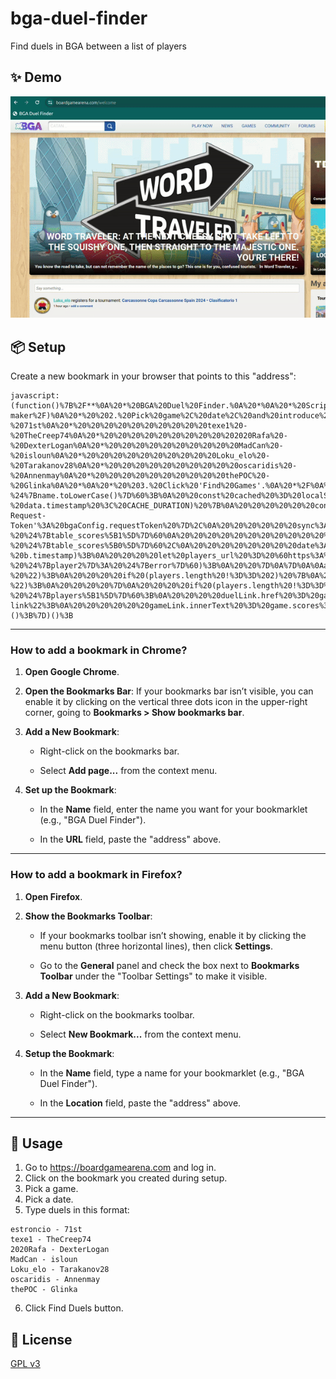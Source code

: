 # bga-duel-finder
Find duels in BGA between a list of players


## ✨ Demo
![GIF Demo](img/demo.gif)

## 📦 Setup
Create a new bookmark in your browser that points to this "address":

    javascript:(function()%7B%2F**%0A%20*%20BGA%20Duel%20Finder.%0A%20*%0A%20*%20Script%20to%20find%20duels%20from%20a%20list%20of%20players.%0A%20*%0A%20*%20Usage%3A%0A%20*%20%201.%20Copy%20and%20paste%20this%20code%20to%20the%20developer%20console%0A%20*%20%20%20%20%20(or%20put%20it%20as%20a%20bookmarklet%20https%3A%2F%2Fcaiorss.github.io%2Fbookmarklet-maker%2F)%0A%20*%20%202.%20Pick%20game%2C%20date%2C%20and%20introduce%20duel%20list.%20For%20example%3A%0A%20*%20%20%20%20%20%20%20%20Game%3A%20Carcassonne%0A%20*%20%20%20%20%20%20%20%20Date%3A%2008%2F04%2F2024%0A%20*%20%20%20%20%20%20%20%20Duel%20list%3A%0A%20*%20%20%20%20%20%20%20%20%20%20estroncio%20-%2071st%0A%20*%20%20%20%20%20%20%20%20%20%20texe1%20-%20TheCreep74%0A%20*%20%20%20%20%20%20%20%20%20%202020Rafa%20-%20DexterLogan%0A%20*%20%20%20%20%20%20%20%20%20%20MadCan%20-%20isloun%0A%20*%20%20%20%20%20%20%20%20%20%20Loku_elo%20-%20Tarakanov28%0A%20*%20%20%20%20%20%20%20%20%20%20oscaridis%20-%20Annenmay%0A%20*%20%20%20%20%20%20%20%20%20%20thePOC%20-%20Glinka%0A%20*%0A%20*%20%203.%20Click%20'Find%20Games'.%0A%20*%2F%0A%0A(function()%20%7B%0A%20%20%20%20'use%20strict'%3B%0A%0Aconst%20REQUEST_INTERVAL%20%3D%20250%3B%20%20%20%20%20%2F%2F%20250ms%20between%20requests%2C%20give%20BGA%20a%20break%0Aconst%20CACHE_DURATION%20%3D%20604800000%3B%20%2F%2F%20One%20week%20in%20milliseconds%0A%0AcreateUi()%3B%0A%0A%2F**%0A%20*%20Create%20ui%20for%20user%20interaction.%0A%20*%0A%20*%2F%0Afunction%20createUi()%20%7B%0A%20%20const%20uiId%20%3D%20%22bgaDuelFinderUi%22%3B%0A%20%20let%20ui%20%3D%20document.getElementById(uiId)%3B%0A%20%20if%20(ui)%20%7B%0A%20%20%20%20ui.style.display%20%3D%20%22block%22%3B%0A%20%20%20%20return%3B%0A%20%20%7D%0A%0A%20%20ui%20%3D%20document.createElement(%22div%22)%3B%0A%20%20ui.id%20%3D%20uiId%3B%0A%20%20ui.style.position%20%3D%20'fixed'%3B%0A%20%20ui.style.left%20%3D%20%220%22%3B%0A%20%20ui.style.top%20%3D%20%220%22%3B%0A%20%20ui.style.margin%20%3D%20%221em%201em%22%3B%0A%20%20ui.style.width%20%3D%20%22300px%22%3B%0A%20%20ui.style.height%20%3D%20%22600px%22%3B%0A%20%20ui.style.padding%20%3D%20%2215px%22%3B%0A%20%20ui.style.backgroundColor%20%3D%20%22%23eeefef%22%3B%0A%20%20ui.style.border%20%3D%20%222px%20solid%20black%22%3B%0A%20%20ui.style.boxShadow%20%3D%20%227px%207px%20%23444%22%3B%0A%20%20ui.style.zIndex%20%3D%20%221000%22%3B%0A%0A%20%20const%20title%20%3D%20document.createElement(%22h2%22)%3B%0A%20%20title.innerText%20%3D%20%22BGA%20Duel%20Finder%22%3B%0A%0A%20%20const%20gamePicker%20%3D%20document.createElement(%22select%22)%3B%0A%20%20gamePicker.id%20%3D%20%22finderGamePicker%22%3B%0A%20%20const%20optionsData%20%3D%20%5B%0A%20%20%20%20%20%20%7B%20value%3A%201%2C%20text%3A%20%22Carcassonne%22%20%7D%2C%0A%20%20%20%20%20%20%7B%20value%3A%2079%2C%20text%3A%20%22Hive%22%20%7D%2C%0A%20%20%20%20%20%20%7B%20value%3A%201131%2C%20text%3A%20%227%20Wonders%22%20%7D%0A%20%20%5D%3B%0A%20%20optionsData.forEach(opt%20%3D%3E%20%7B%0A%20%20%20%20%20%20const%20option%20%3D%20document.createElement(%22option%22)%3B%0A%20%20%20%20%20%20option.value%20%3D%20opt.value%3B%0A%20%20%20%20%20%20option.textContent%20%3D%20opt.text%3B%0A%20%20%20%20%20%20gamePicker.appendChild(option)%3B%0A%20%20%7D)%3B%0A%20%20const%20gamePickerLabel%20%3D%20document.createElement(%22label%22)%3B%0A%20%20gamePickerLabel.htmlFor%20%3D%20%22finderGamePicker%22%3B%0A%20%20gamePickerLabel.textContent%20%3D%20%22Game%3A%20%22%3B%0A%0A%20%20const%20datePicker%20%3D%20document.createElement(%22input%22)%3B%0A%20%20datePicker.id%20%3D%20%22finderDatePicker%22%3B%0A%20%20datePicker.type%20%3D%20%22date%22%3B%0A%0A%20%20const%20datePickerLabel%20%3D%20document.createElement(%22label%22)%3B%0A%20%20datePickerLabel.htmlFor%20%3D%20%22finderDatePicker%22%3B%0A%20%20datePickerLabel.textContent%20%3D%20%22Duels%20date%3A%20%22%3B%0A%0A%20%20const%20textArea%20%3D%20document.createElement(%22textArea%22)%3B%0A%20%20textArea.id%20%3D%20%22finderDuelListTxt%22%3B%0A%20%20textArea.style.display%20%3D%20%22block%22%3B%0A%20%20textArea.style.width%20%20%3D%20%22100%25%22%3B%0A%20%20textArea.style.height%20%20%3D%20%2275%25%22%3B%0A%20%20const%20textAreaLabel%20%3D%20document.createElement(%22label%22)%3B%0A%20%20textAreaLabel.htmlFor%20%3D%20%22finderDuelListTxt%22%3B%0A%20%20textAreaLabel.textContent%20%3D%20%22Duel%20list%3A%20%22%3B%0A%0A%20%20const%20button%20%3D%20document.createElement(%22a%22)%3B%0A%20%20button.classList%20%3D%20%22bgabutton%20bgabutton_blue%22%3B%0A%20%20button.style.position%20%3D%20%22absolute%22%3B%0A%20%20button.style.right%20%3D%20%2215px%22%3B%0A%20%20button.style.bottom%20%3D%20%220px%22%3B%0A%20%20button.innerText%20%3D%20%22Find%20Duels%22%3B%0A%0A%20%20const%20backButton%20%3D%20document.createElement(%22a%22)%3B%0A%20%20backButton.classList%20%3D%20%22bgabutton%20bgabutton_blue%22%3B%0A%20%20backButton.style.position%20%3D%20%22absolute%22%3B%0A%20%20backButton.style.right%20%3D%20%2215px%22%3B%0A%20%20backButton.style.bottom%20%3D%20%220px%22%3B%0A%20%20backButton.innerText%20%3D%20%22Back%22%3B%0A%20%20backButton.style.display%20%3D%20%22none%22%3B%0A%0A%20%20const%20closeButton%20%3D%20document.createElement(%22a%22)%3B%0A%20%20closeButton.classList%20%3D%20%22bgabutton%20bgabutton_red%22%3B%0A%20%20closeButton.style.position%20%3D%20%22absolute%22%3B%0A%20%20closeButton.style.left%20%3D%20%2215px%22%3B%0A%20%20closeButton.style.bottom%20%3D%20%220px%22%3B%0A%20%20closeButton.innerText%20%3D%20%22Close%22%3B%0A%20%20closeButton.style.display%20%3D%20%22block%22%3B%0A%0A%20%20ui.appendChild(title)%3B%0A%20%20ui.appendChild(gamePickerLabel)%3B%0A%20%20ui.appendChild(gamePicker)%3B%0A%20%20ui.appendChild(document.createElement(%22br%22))%3B%0A%20%20ui.appendChild(datePickerLabel)%3B%0A%20%20ui.appendChild(datePicker)%3B%0A%20%20ui.appendChild(document.createElement(%22br%22))%3B%0A%20%20ui.appendChild(textAreaLabel)%3B%0A%20%20ui.appendChild(textArea)%3B%0A%20%20ui.appendChild(button)%3B%0A%20%20ui.appendChild(backButton)%3B%0A%20%20ui.appendChild(closeButton)%3B%0A%0A%20%20document.body.appendChild(ui)%3B%0A%20%20let%20duelsDiv%3B%0A%0A%20%20button.onclick%20%3D%20async%20function%20()%20%7B%0A%20%20%20%20const%20game_id%20%3D%20parseInt(gamePicker.value)%3B%0A%20%20%20%20const%20date%20%3D%20new%20Date(datePicker.value)%3B%0A%20%20%20%20const%20unixTimestamp%20%3D%20Math.floor(date.getTime()%20%2F%201000)%3B%0A%20%20%20%20const%20duelsText%20%3D%20textArea.value%3B%0A%20%20%20%20textArea.disabled%20%3D%20true%3B%0A%20%20%20%20button.disabled%20%3D%20true%3B%0A%20%20%20%20duelsDiv%20%3D%20await%20getAllDuels(duelsText%2C%20unixTimestamp%2C%20game_id)%3B%0A%0A%20%20%20%20textArea.disabled%20%3D%20false%3B%0A%20%20%20%20button.disabled%20%3D%20false%3B%0A%20%20%20%20textArea.style.display%20%3D%20%22none%22%3B%0A%20%20%20%20ui.appendChild(duelsDiv)%3B%0A%20%20%20%20button.style.display%20%3D%20%22none%22%3B%0A%20%20%20%20backButton.style.display%20%3D%20%22block%22%3B%0A%20%20%7D%3B%0A%0A%20%20backButton.onclick%20%3D%20function%20()%20%7B%0A%20%20%20%20textArea.style.display%20%3D%20%22block%22%3B%0A%20%20%20%20ui.removeChild(duelsDiv)%3B%0A%20%20%20%20button.style.display%20%3D%20%22block%22%3B%0A%20%20%20%20backButton.style.display%20%3D%20%22none%22%3B%0A%20%20%7D%3B%0A%0A%20%20closeButton.onclick%20%3D%20function%20()%20%7B%0A%20%20%20%20ui.style.display%20%3D%20%22none%22%3B%0A%20%20%7D%0A%7D%0A%0A%2F**%0A%20*%20Returns%20a%20player%20id%20given%20its%20username.%0A%20*%0A%20*%2F%0Afunction%20getPlayerId(name)%20%7B%0A%20%20const%20currentTime%20%3D%20new%20Date().getTime()%3B%0A%20%20const%20cacheKey%20%3D%20%60playerId-%24%7Bname.toLowerCase()%7D%60%3B%0A%20%20const%20cached%20%3D%20localStorage.getItem(cacheKey)%3B%0A%20%20if%20(cached)%20%7B%0A%20%20%20%20const%20data%20%3D%20JSON.parse(cached)%3B%0A%20%20%20%20if%20(currentTime%20-%20data.timestamp%20%3C%20CACHE_DURATION)%20%7B%0A%20%20%20%20%20%20console.debug(%60Using%20cached%20id%20%24%7Bdata.id%7D%20for%20%24%7Bname%7D%60)%3B%0A%20%20%20%20%20%20return%20data.id%3B%0A%20%20%20%20%7D%0A%20%20%7D%0A%0A%20%20try%20%7B%0A%20%20%20%20const%20response%20%3D%20dojo.xhrGet(%7B%0A%20%20%20%20%20%20url%3A%20'https%3A%2F%2Fboardgamearena.com%2Fplayer%2Fplayer%2Ffindplayer.html'%2C%0A%20%20%20%20%20%20content%3A%20%7B%20q%3A%20name%2C%20start%3A%200%2C%20count%3A%20Infinity%20%7D%2C%0A%20%20%20%20%20%20sync%3A%20true%2C%0A%20%20%20%20%20%20handleAs%3A%20'json'%0A%20%20%20%20%7D)%3B%0A%0A%20%20%20%20for%20(const%20currentUser%20of%20response.results%5B0%5D.items)%20%7B%0A%20%20%20%20%20%20if%20(currentUser.q.toLowerCase()%20%3D%3D%3D%20name.toLowerCase())%20%7B%0A%20%20%20%20%20%20%20%20console.debug(%60Found%20id%20%24%7BcurrentUser.id%7D%20for%20%24%7Bname%7D%60)%3B%0A%20%20%20%20%20%20%20%20localStorage.setItem(cacheKey%2C%20JSON.stringify(%7B%20id%3A%20currentUser.id%2C%20timestamp%3A%20currentTime%20%7D))%3B%0A%20%20%20%20%20%20%20%20return%20currentUser.id%3B%0A%20%20%20%20%20%20%7D%0A%20%20%20%20%7D%0A%20%20%20%20console.error(%60Couldn't%20find%20user%20%24%7Bname%7D%60)%3B%0A%20%20%20%20throw%20%22Player%20not%20found%22%3B%0A%20%20%7D%0A%20%20catch%20(error)%20%7B%0A%20%20%20%20console.error(%60Couldn't%20find%20user%20%24%7Bname%7D%60)%3B%0A%20%20%20%20throw%20error%3B%0A%20%20%7D%0A%7D%0A%0A%2F**%0A%20*%20Return%20games%20for%20two%20players%20in%20a%20given%20day%0A%20*%0A%20*%2F%0Afunction%20getGames(player1%2C%20player2%2C%20day%2C%20game_id)%20%7B%0A%20%20const%20tables%20%3D%20%5B%5D%3B%0A%20%20try%20%7B%0A%20%20%20%20const%20player1_id%20%3D%20getPlayerId(player1)%3B%0A%20%20%20%20const%20player2_id%20%3D%20getPlayerId(player2)%3B%0A%20%20%20%20const%20params%20%3D%20%7B%0A%20%20%20%20%20%20game_id%3A%20game_id%2C%0A%20%20%20%20%20%20player%3A%20player1_id%2C%0A%20%20%20%20%20%20opponent_id%3A%20player2_id%2C%0A%20%20%20%20%20%20updateStats%3A%201%0A%20%20%20%20%7D%3B%0A%20%20%20%20if%20(day)%20%7B%0A%20%20%20%20%20%20params.start_date%20%3D%20day%3B%0A%20%20%20%20%20%20params.end_date%20%3D%20day%20%2B%2086400%3B%0A%20%20%20%20%7D%0A%0A%20%20%20%20const%20response%20%3D%20dojo.xhrGet(%7B%0A%20%20%20%20%20%20url%3A%20'https%3A%2F%2Fboardgamearena.com%2Fgamestats%2Fgamestats%2FgetGames.html'%2C%0A%20%20%20%20%20%20content%3A%20params%2C%0A%20%20%20%20%20%20handleAs%3A%20'json'%2C%0A%20%20%20%20%20%20headers%3A%20%7B%20'X-Request-Token'%3A%20bgaConfig.requestToken%20%7D%2C%0A%20%20%20%20%20%20sync%3A%20true%0A%20%20%20%20%7D)%3B%0A%20%20%20%20for%20(const%20table%20of%20response.results%5B0%5D.data.tables)%20%7B%0A%20%20%20%20%20%20const%20table_url%20%3D%20%60https%3A%2F%2Fboardgamearena.com%2Ftable%3Ftable%3D%24%7Btable.table_id%7D%60%3B%0A%20%20%20%20%20%20const%20table_scores%20%3D%20table.scores%20%3F%20table.scores.split(%22%2C%22)%20%3A%20%5B%22%3F%22%2C%20%22%3F%22%5D%3B%0A%20%20%20%20%20%20const%20table_players%20%3D%20table.players.split(%22%2C%22)%3B%0A%20%20%20%20%20%20const%20table_date%20%3D%20new%20Date(table.start%20*%201000)%3B%0A%20%20%20%20%20%20let%20table_flags%20%3D%20%22%22%3B%0A%20%20%20%20%20%20if%20(table.concede%20%3D%3D%201)%20%7B%0A%20%20%20%20%20%20%20%20table_flags%20%2B%3D%20%22%20%F0%9F%8F%B3%EF%B8%8F%20%22%3B%0A%20%20%20%20%20%20%7D%0A%20%20%20%20%20%20if%20(table.arena_win)%20%7B%0A%20%20%20%20%20%20%20%20table_flags%20%2B%3D%20%22%20%F0%9F%8F%9F%EF%B8%8F%20%22%3B%0A%20%20%20%20%20%20%7D%0A%0A%20%20%20%20%20%20tables.push(%7B%0A%20%20%20%20%20%20%20%20id%3A%20table.table_id%2C%0A%20%20%20%20%20%20%20%20url%3A%20table_url%2C%0A%20%20%20%20%20%20%20%20scores%3A%20(table_players%5B0%5D%20%3D%3D%20player1_id)%0A%20%20%20%20%20%20%20%20%20%20%20%20%20%20%20%20%20%20%3F%20%60%24%7Btable_scores%5B0%5D%7D%20-%20%24%7Btable_scores%5B1%5D%7D%60%0A%20%20%20%20%20%20%20%20%20%20%20%20%20%20%20%20%20%20%3A%20%60%24%7Btable_scores%5B1%5D%7D%20-%20%24%7Btable_scores%5B0%5D%7D%60%2C%0A%20%20%20%20%20%20%20%20date%3A%20table_date.toISOString().substr(0%2C%2016).replace(%22T%22%2C%20%22%20%22)%2C%0A%20%20%20%20%20%20%20%20timestamp%3A%20table.start%2C%0A%20%20%20%20%20%20%20%20flags%3A%20table_flags%0A%20%20%20%20%20%20%7D)%3B%0A%20%20%20%20%7D%0A%20%20%20%20tables.sort((a%2C%20b)%20%3D%3E%20a.timestamp%20-%20b.timestamp)%3B%0A%20%20%20%20let%20players_url%20%3D%20%60https%3A%2F%2Fboardgamearena.com%2Fgamestats%3Fplayer%3D%24%7Bplayer1_id%7D%26opponent_id%3D%24%7Bplayer2_id%7D%26game_id%3D%24%7Bgame_id%7D%26finished%3D0%60%3B%0A%20%20%20%20if%20(day)%20%7B%0A%20%20%20%20%20%20players_url%20%2B%3D%20%60%26start_date%3D%24%7Bday%7D%26end_date%3D%24%7Bday%20%2B%2086400%7D%60%3B%0A%20%20%20%20%7D%0A%20%20%20%20console.debug(%60Got%20%24%7Btables.length%7D%20tables%60)%3B%0A%0A%20%20%20%20return%20%7B%20player1_id%2C%20player2_id%2C%20players_url%2C%20tables%20%7D%3B%0A%20%20%7D%0A%20%20catch%20(error)%20%7B%0A%20%20%20%20console.error(%60Couldnt%20get%20games%20for%20%24%7Bplayer1%7D%20-%20%24%7Bplayer2%7D%3A%20%24%7Berror%7D%60)%3B%0A%20%20%7D%0A%7D%0A%0Aasync%20function%20sleep(ms)%20%7B%0A%20%20await%20new%20Promise(resolve%20%3D%3E%20setTimeout(resolve%2C%20ms))%3B%0A%7D%0A%0Aasync%20function%20getAllDuels(all_duels_txt%2C%20day%2C%20game_id)%20%7B%0A%20%20const%20gameListDiv%20%3D%20document.createElement('div')%3B%0A%20%20gameListDiv.style.height%20%3D%20%22460px%22%3B%0A%20%20gameListDiv.style.overflowY%20%3D%20%22auto%22%3B%0A%20%20const%20duels_txt%20%3D%20all_duels_txt.split(%22%5Cn%22)%3B%0A%20%20const%20vsRegex%20%3D%20new%20RegExp(%22%20vs%20%22%2C%20'i')%3B%0A%0A%20%20for%20(const%20duel_txt%20of%20duels_txt)%20%7B%0A%20%20%20%20if%20(!duel_txt)%20%7B%0A%20%20%20%20%20%20continue%3B%0A%20%20%20%20%7D%0A%0A%20%20%20%20let%20players%20%3D%20duel_txt.split(%22%20-%20%22)%3B%0A%20%20%20%20if%20(players.length%20!%3D%3D%202)%20%7B%0A%20%20%20%20%20%20players%20%3D%20duel_txt.split(vsRegex)%3B%0A%20%20%20%20%7D%0A%20%20%20%20if%20(players.length%20!%3D%3D%202)%20%7B%0A%20%20%20%20%20%20players%20%3D%20duel_txt.split(%22-%22)%3B%0A%20%20%20%20%7D%0A%20%20%20%20if%20(players.length%20!%3D%3D%202)%20%7B%0A%20%20%20%20%20%20console.error(%60Couldn't%20get%20players%20for%20%22%24%7Bduel_txt%7D%22%60)%3B%0A%20%20%20%20%20%20continue%3B%0A%20%20%20%20%7D%0A%0A%20%20%20%20players%20%3D%20%5Bplayers%5B0%5D.trim()%2C%20players%5B1%5D.trim()%5D%3B%0A%0A%20%20%20%20await%20sleep(REQUEST_INTERVAL)%3B%0A%20%20%20%20const%20games_data%20%3D%20getGames(players%5B0%5D%2C%20players%5B1%5D%2C%20day%2C%20game_id)%3B%0A%20%20%20%20const%20games%20%3D%20games_data.tables%3B%0A%0A%20%20%20%20%2F%2F%20Add%20duel%20header%20info%0A%20%20%20%20const%20duelHeader%20%3D%20document.createElement(%22h3%22)%3B%0A%20%20%20%20const%20duelLink%20%3D%20document.createElement(%22a%22)%3B%0A%20%20%20%20const%20duelGameList%20%3D%20document.createElement(%22ol%22)%3B%0A%20%20%20%20duelLink.style.textDecoration%20%3D%20%22none%22%0A%20%20%20%20duelLink.innerText%20%3D%20%60%24%7Bplayers%5B0%5D%7D%20-%20%24%7Bplayers%5B1%5D%7D%60%3B%0A%20%20%20%20duelLink.href%20%3D%20games_data.players_url%3B%0A%20%20%20%20gameListDiv.appendChild(duelHeader)%3B%0A%20%20%20%20duelHeader.appendChild(duelLink)%3B%0A%20%20%20%20gameListDiv.appendChild(duelGameList)%3B%0A%0A%20%20%20%20%2F%2F%20Add%20games%20info%0A%20%20%20%20for%20(const%20game%20of%20games)%20%7B%0A%20%20%20%20%20%20const%20liItem%20%3D%20document.createElement('li')%3B%0A%20%20%20%20%20%20const%20gameLink%20%3D%20document.createElement('a')%3B%0A%20%20%20%20%20%20liItem.innerText%20%3D%20day%20%3F%20%60%24%7Bgame.date.substring(11)%7D%3A%20%60%20%3A%20%60%24%7Bgame.date%7D%3A%20%60%3B%0A%20%20%20%20%20%20liItem.style.padding%20%3D%20%220.1em%200.2em%22%3B%0A%20%20%20%20%20%20gameLink.classList%20%3D%20%22bga-link%22%3B%0A%20%20%20%20%20%20gameLink.innerText%20%3D%20game.scores%3B%0A%20%20%20%20%20%20gameLink.href%20%3D%20game.url%3B%0A%20%20%20%20%20%20liItem.appendChild(gameLink)%3B%0A%20%20%20%20%20%20liItem.appendChild(document.createTextNode(game.flags))%3B%0A%20%20%20%20%20%20duelGameList.appendChild(liItem)%3B%0A%20%20%20%20%7D%0A%20%20%7D%0A%20%20return%20gameListDiv%3B%0A%7D%0A%0A%7D)()%3B%7D)()%3B

------

### How to add a bookmark in Chrome?

1. **Open Google Chrome**.

2. **Open the Bookmarks Bar**: If your bookmarks bar isn’t visible, you can enable it by clicking on the vertical three dots icon in the upper-right corner, going to **Bookmarks > Show bookmarks bar**.

3. **Add a New Bookmark**:

   - Right-click on the bookmarks bar.

   - Select **Add page...** from the context menu.

4. **Set up the Bookmark**:

   - In the **Name** field, enter the name you want for your bookmarklet (e.g., "BGA Duel Finder").

   - In the **URL** field, paste the "address" above.

------

### How to add a bookmark in Firefox?

1. **Open Firefox**.

2. **Show the Bookmarks Toolbar**:

   - If your bookmarks toolbar isn’t showing, enable it by clicking the menu button (three horizontal lines), then click **Settings**.

   - Go to the **General** panel and check the box next to **Bookmarks Toolbar** under the "Toolbar Settings" to make it visible.

3. **Add a New Bookmark**:

   - Right-click on the bookmarks toolbar.

   - Select **New Bookmark...** from the context menu.

4. **Setup the Bookmark**:

   - In the **Name** field, type a name for your bookmarklet (e.g., "BGA Duel Finder").

   - In the **Location** field, paste the "address" above.

------

## 🚀 Usage

1. Go to https://boardgamearena.com and log in.
2. Click on the bookmark you created during setup.
3. Pick a game.
4. Pick a date.
5. Type duels in this format:

  ```
  estroncio - 71st
  texe1 - TheCreep74
  2020Rafa - DexterLogan
  MadCan - isloun
  Loku_elo - Tarakanov28
  oscaridis - Annenmay
  thePOC - Glinka
  ```
6. Click Find Duels button.


## 📜 License
[GPL v3](https://www.gnu.org/licenses/gpl-3.0.en.html)

